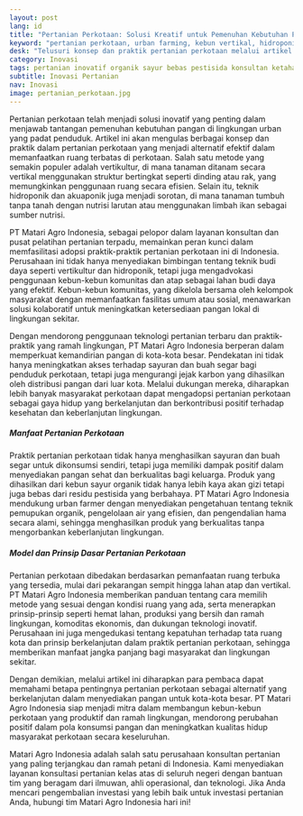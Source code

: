 ```yaml
---
layout: post
lang: id
title: "Pertanian Perkotaan: Solusi Kreatif untuk Pemenuhan Kebutuhan Pangan di Lingkungan Urban"
keyword: "pertanian perkotaan, urban farming, kebun vertikal, hidroponik, akuaponik, pertanian berkelanjutan, PT Matari Agro Indonesia, konsultan pertanian, pelatihan pertanian terpadu"
desk: "Telusuri konsep dan praktik pertanian perkotaan melalui artikel ini, yang mencakup penggunaan ruang terbatas untuk budidaya sayuran dan buah segar di kota"
category: Inovasi
tags: pertanian inovatif organik sayur bebas pestisida konsultan ketahanan pangan
subtitle: Inovasi Pertanian
nav: Inovasi
image: pertanian_perkotaan.jpg
---
```


Pertanian perkotaan telah menjadi solusi inovatif yang penting dalam menjawab tantangan pemenuhan kebutuhan pangan di lingkungan urban yang padat penduduk. Artikel ini akan mengulas berbagai konsep dan praktik dalam pertanian perkotaan yang menjadi alternatif efektif dalam memanfaatkan ruang terbatas di perkotaan. Salah satu metode yang semakin populer adalah vertikultur, di mana tanaman ditanam secara vertikal menggunakan struktur bertingkat seperti dinding atau rak, yang memungkinkan penggunaan ruang secara efisien. Selain itu, teknik hidroponik dan akuaponik juga menjadi sorotan, di mana tanaman tumbuh tanpa tanah dengan nutrisi larutan atau menggunakan limbah ikan sebagai sumber nutrisi.

PT Matari Agro Indonesia, sebagai pelopor dalam layanan konsultan dan pusat pelatihan pertanian terpadu, memainkan peran kunci dalam memfasilitasi adopsi praktik-praktik pertanian perkotaan ini di Indonesia. Perusahaan ini tidak hanya menyediakan bimbingan tentang teknik budi daya seperti vertikultur dan hidroponik, tetapi juga mengadvokasi penggunaan kebun-kebun komunitas dan atap sebagai lahan budi daya yang efektif. Kebun-kebun komunitas, yang dikelola bersama oleh kelompok masyarakat dengan memanfaatkan fasilitas umum atau sosial, menawarkan solusi kolaboratif untuk meningkatkan ketersediaan pangan lokal di lingkungan sekitar.

Dengan mendorong penggunaan teknologi pertanian terbaru dan praktik-praktik yang ramah lingkungan, PT Matari Agro Indonesia berperan dalam memperkuat kemandirian pangan di kota-kota besar. Pendekatan ini tidak hanya meningkatkan akses terhadap sayuran dan buah segar bagi penduduk perkotaan, tetapi juga mengurangi jejak karbon yang dihasilkan oleh distribusi pangan dari luar kota. Melalui dukungan mereka, diharapkan lebih banyak masyarakat perkotaan dapat mengadopsi pertanian perkotaan sebagai gaya hidup yang berkelanjutan dan berkontribusi positif terhadap kesehatan dan keberlanjutan lingkungan.

##### Manfaat Pertanian Perkotaan
Praktik pertanian perkotaan tidak hanya menghasilkan sayuran dan buah segar untuk dikonsumsi sendiri, tetapi juga memiliki dampak positif dalam menyediakan pangan sehat dan berkualitas bagi keluarga. Produk yang dihasilkan dari kebun sayur organik tidak hanya lebih kaya akan gizi tetapi juga bebas dari residu pestisida yang berbahaya. PT Matari Agro Indonesia mendukung urban farmer dengan menyediakan pengetahuan tentang teknik pemupukan organik, pengelolaan air yang efisien, dan pengendalian hama secara alami, sehingga menghasilkan produk yang berkualitas tanpa mengorbankan keberlanjutan lingkungan.

##### Model dan Prinsip Dasar Pertanian Perkotaan
Pertanian perkotaan dibedakan berdasarkan pemanfaatan ruang terbuka yang tersedia, mulai dari pekarangan sempit hingga lahan atap dan vertikal. PT Matari Agro Indonesia memberikan panduan tentang cara memilih metode yang sesuai dengan kondisi ruang yang ada, serta menerapkan prinsip-prinsip seperti hemat lahan, produksi yang bersih dan ramah lingkungan, komoditas ekonomis, dan dukungan teknologi inovatif. Perusahaan ini juga mengedukasi tentang kepatuhan terhadap tata ruang kota dan prinsip berkelanjutan dalam praktik pertanian perkotaan, sehingga memberikan manfaat jangka panjang bagi masyarakat dan lingkungan sekitar.

Dengan demikian, melalui artikel ini diharapkan para pembaca dapat memahami betapa pentingnya pertanian perkotaan sebagai alternatif yang berkelanjutan dalam menyediakan pangan untuk kota-kota besar. PT Matari Agro Indonesia siap menjadi mitra dalam membangun kebun-kebun perkotaan yang produktif dan ramah lingkungan, mendorong perubahan positif dalam pola konsumsi pangan dan meningkatkan kualitas hidup masyarakat perkotaan secara keseluruhan.

Matari Agro Indonesia adalah salah satu perusahaan konsultan pertanian yang paling terjangkau dan ramah petani di Indonesia. Kami menyediakan layanan konsultasi pertanian kelas atas di seluruh negeri dengan bantuan tim yang beragam dari ilmuwan, ahli operasional, dan teknologi. Jika Anda mencari pengembalian investasi yang lebih baik untuk investasi pertanian Anda, hubungi tim Matari Agro Indonesia hari ini!

